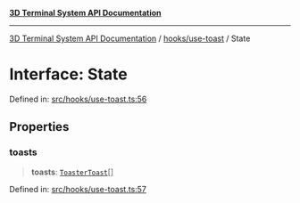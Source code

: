 [**3D Terminal System API Documentation**](../../../README.md)

***

[3D Terminal System API Documentation](../../../README.md) / [hooks/use-toast](../README.md) / State

# Interface: State

Defined in: [src/hooks/use-toast.ts:56](https://github.com/Dicommunitas/ThreeJS_Terminal_3D/blob/924f3613caa2db721a2c5fd220c2ea062aa5d81f/src/hooks/use-toast.ts#L56)

## Properties

### toasts

> **toasts**: [`ToasterToast`](../type-aliases/ToasterToast.md)[]

Defined in: [src/hooks/use-toast.ts:57](https://github.com/Dicommunitas/ThreeJS_Terminal_3D/blob/924f3613caa2db721a2c5fd220c2ea062aa5d81f/src/hooks/use-toast.ts#L57)
